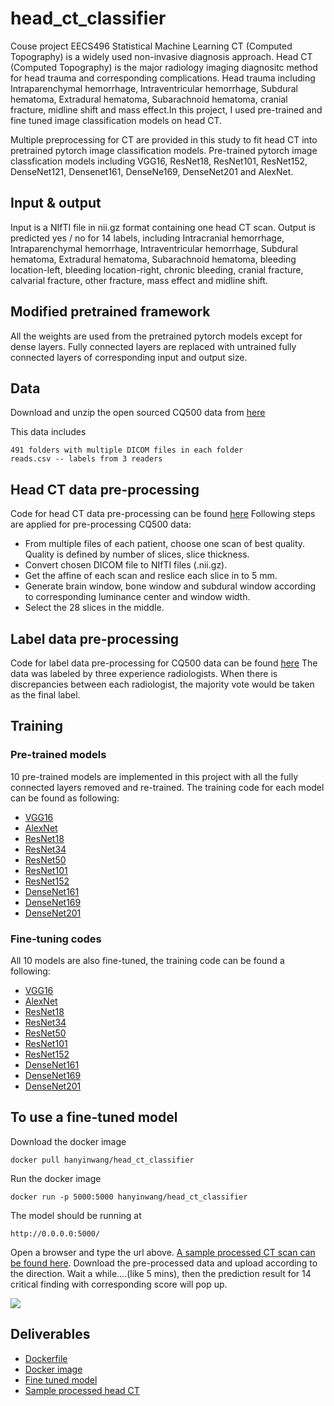 # head_ct_classifier
Couse project EECS496 Statistical Machine Learning
CT (Computed Topography) is a widely used non-invasive diagnosis approach. Head CT (Computed Topography) is the major radiology imaging diagnositc method for head trauma and corresponding complications. Head trauma including Intraparenchymal hemorrhage, Intraventricular hemorrhage, Subdural hematoma, Extradural hematoma, Subarachnoid hematoma, cranial fracture, midline shift and mass effect.In this project, I used pre-trained and fine tuned image classification models on head CT.

Multiple preprocessing for CT are provided in this study to fit head CT into pretrained pytorch image classification models.
Pre-trained pytorch image classfication models including VGG16, ResNet18, ResNet101, ResNet152, DenseNet121, Densenet161, DenseNe169, DenseNet201 and AlexNet.

## Input & output
Input is a NIfTI file in nii.gz format containing one head CT scan. Output is predicted yes / no for 14 labels, including Intracranial hemorrhage, Intraparenchymal hemorrhage, Intraventricular hemorrhage, Subdural hematoma, Extradural hematoma, Subarachnoid hematoma, bleeding location-left, bleeding location-right, chronic bleeding, cranial fracture, calvarial fracture, other fracture, mass effect and midline shift.

## Modified pretrained framework
All the weights are used from the pretrained pytorch models except for dense layers. Fully connected layers are replaced with untrained fully connected layers of corresponding input and output size.

## Data
Download and unzip the open sourced CQ500 data from [here](http://headctstudy.qure.ai/dataset)

This data includes
```
491 folders with multiple DICOM files in each folder
reads.csv -- labels from 3 readers
```

## Head CT data pre-processing
Code for head CT data pre-processing can be found [here](pre-processing)
Following steps are applied for pre-processing CQ500 data:
* From multiple files of each patient, choose one scan of best quality. Quality is defined by number of slices, slice thickness.
* Convert chosen DICOM file to NIfTI files (.nii.gz).
* Get the affine of each scan and reslice each slice in to 5 mm.
* Generate brain window, bone window and subdural window according to corresponding luminance center and window width.
* Select the 28 slices in the middle.

## Label data pre-processing
Code for label data pre-processing for CQ500 data can be found [here](pre-processing)
The data was labeled by three experience radiologists. When there is discrepancies between each radiologist, the majority vote would be taken as the final label.

## Training
### Pre-trained models
10 pre-trained models are implemented in this project with all the fully connected layers removed and re-trained. The training code for each model can be found as following:

* [VGG16](code/run_pretrained_vgg16.py)
* [AlexNet](code/run_pretrained_alexnet.py)
* [ResNet18](code/run_pretrained_resnet18.py)
* [ResNet34](code/run_pretrained_resnet34.py)
* [ResNet50](code/run_pretrained_resnet50.py)
* [ResNet101](code/run_pretrained_resnet101.py)
* [ResNet152](code/run_pretrained_resnet152.py)
* [DenseNet161](code/run_pretrained_densenet161.py)
* [DenseNet169](code/run_pretrained_densenet169.py)
* [DenseNet201](code/run_pretrained_densenet201.py)

### Fine-tuning codes
All 10 models are also fine-tuned, the training code can be found a following:

* [VGG16](code/run_pretrained_vgg16_fine_tune.py)
* [AlexNet](code/run_pretrained_alexnet_fine_tune.py)
* [ResNet18](code/run_pretrained_resnet18_fine_tune.py)
* [ResNet34](code/run_pretrained_resnet34_fine_tune.py)
* [ResNet50](code/run_pretrained_resnet50_fine_tune.py)
* [ResNet101](code/run_pretrained_resnet101_fine_tune.py)
* [ResNet152](code/run_pretrained_resnet152_fine_tune.py)
* [DenseNet161](code/run_pretrained_densenet161_fine_tune.py)
* [DenseNet169](code/run_pretrained_densenet169_fine_tune.py)
* [DenseNet201](code/run_pretrained_densenet201_fine_tune.py)

## To use a fine-tuned model
Download the docker image
```
docker pull hanyinwang/head_ct_classifier
```
Run the docker image
```
docker run -p 5000:5000 hanyinwang/head_ct_classifier
```
The model should be running at
```
http://0.0.0.0:5000/
```
Open a browser and type the url above. [A sample processed CT scan can be found here](sample_data). Download the pre-processed data and upload according to the direction. Wait a while....(like 5 mins), then the prediction result for 14 critical finding with corresponding score will pop up.

![](img/demo.gif)

## Deliverables
* [Dockerfile](Dockerfile)
* [Docker image](https://hub.docker.com/r/hanyinwang/head_ct_classifier?utm_source=docker4mac_2.2.0.3&utm_medium=repo_open&utm_campaign=referral)
* [Fine tuned model](sample_fine_tuned_model/densenet16948.ckpt)
* [Sample processed head CT](sample_data)
